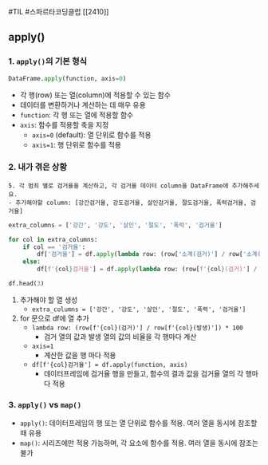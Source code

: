 #TIL #스파르타코딩클럽 [[2410]]

## apply()
### 1. `apply()`의 기본 형식
```python
DataFrame.apply(function, axis=0)
```
- 각 행(row) 또는 열(column)에 적용할 수 있는 함수
- 데이터를 변환하거나 계산하는 데 매우 유용
- `function`: 각 행 또는 열에 적용할 함수
- `axis`: 함수를 적용할 축을 지정
	- `axis=0` (default): 열 단위로 함수를 적용
	- `axis=1`: 행 단위로 함수를 적용


### 2. 내가 겪은 상황
```
5. 각 범죄 별로 검거율을 계산하고, 각 검거율 데이터 column을 DataFrame에 추가해주세요.
- 추가해야할 column: [강간검거율, 강도검거율, 살인검거율, 절도검거율, 폭력검거율, 검거율]
```
```python
extra_columns = ['강간', '강도', '살인', '절도', '폭력', '검거율']

for col in extra_columns:
    if col == '검거율':
        df['검거율'] = df.apply(lambda row: (row['소계(검거)'] / row['소계(발생)']) * 100, axis=1)
    else:
        df[f'{col}검거율'] = df.apply(lambda row: (row[f'{col}(검거)'] / row[f'{col}(발생)']) * 100, axis=1)

df.head(3)
```
1) 추가해야 할 열 생성
	- `extra_columns = ['강간', '강도', '살인', '절도', '폭력', '검거율']`
2) for 문으로 df에 열 추가
	- `lambda row: (row[f'{col}(검거)'] / row[f'{col}(발생)']) * 100`
		- 검거 열의 값과 발생 열의 값의 비율을 각 행마다 계산
	- `axis=1`
		- 계산한 값을 행 마다 적용
	- `df[f'{col}검거율'] = df.apply(function, axis)`
		- 데이터프레임에 검거율 행을 만들고, 함수의 결과 값을 검거율 열의 각 행마다 적용


### 3. `apply()` vs `map()`
-  `apply()`: 데이터프레임의 행 또는 열 단위로 함수를 적용. 여러 열을 동시에 참조할 때 유용
- `map()`: 시리즈에만 적용 가능하며, 각 요소에 함수를 적용. 여러 열을 동시에 참조는 불가